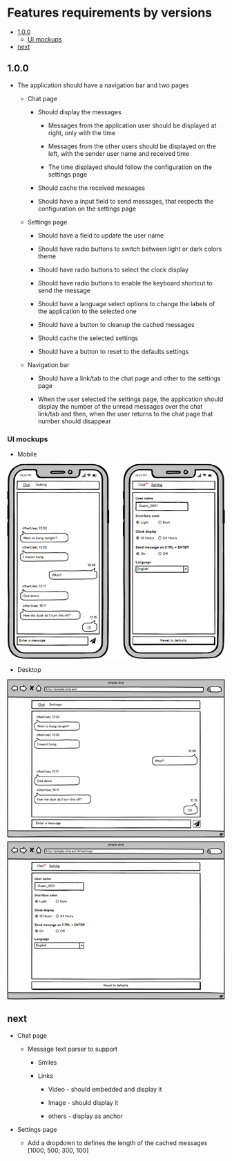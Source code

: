 # Features requirements by versions

- [1.0.0](#100)
  - [UI mockups](#ui-mockups)
- [next](#next)

## 1.0.0

* The application should have a navigation bar and two pages

  * Chat page

    * Should display the messages

      * Messages from the application user should be displayed at right, only with the time

      * Messages from the other users should be displayed on the left, with the sender user name and received time

      * The time displayed should follow the configuration on the settings page

    * Should cache the received messages

    * Should have a input field to send messages, that respects the configuration on the settings page

  * Settings page

    * Should have a field to update the user name

    * Should have radio buttons to switch between light or dark colors theme

    * Should have radio buttons to select the clock display

    * Should have radio buttons to enable the keyboard shortcut to send the message

    * Should have a language select options to change the labels of the application to the selected one 

    * Should have a button to cleanup the cached messages

    * Should cache the selected settings

    * Should have a button to reset to the defaults settings

  * Navigation bar

    * Should have a link/tab to the chat page and other to the settings page

    * When the user selected the settings page, the application should display the number of the unread messages over the chat link/tab and then, when the user returns to the chat page that number should disappear


### UI mockups

* Mobile

![mobile ui mockups](../assets/mobile-ui-mockups-rf.png)

* Desktop

![desktop ui mockups](../assets/desktop-ui-mockups-rf.png)


## next

* Chat page

  * Message text parser to support

    * Smiles

    * Links

      * Video - should embedded and display it

      * Image - should display it

      * others - display as anchor

* Settings page

  * Add a dropdown to defines the length of the cached messages [1000, 500, 300, 100]

  
